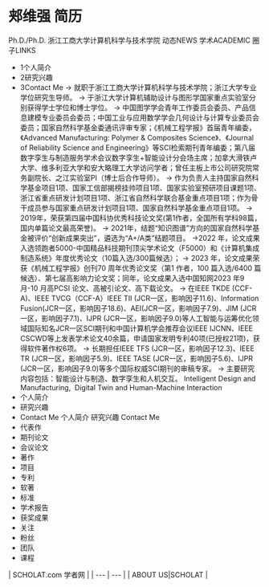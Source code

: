 # 郏维强 简历
Ph.D./Ph.D.
浙江工商大学计算机科学与技术学院
动态NEWS
学术ACADEMIC
圈子LINKS
- 1个人简介
- 2研究兴趣
- 3Contact Me
-> 就职于浙江工商大学计算机科学与技术学院；浙江大学专业学位研究生导师。
-> 于浙江大学计算机辅助设计与图形学国家重点实验室分别获得学士学位和博士学位。
-> 中国图学学会青年工作委员会委员、产品信息建模专业委员会委员；中国工业与应用数学学会几何设计与计算专业委员会委员；国家自然科学基金委通讯评审专家；《机械工程学报》首届青年编委，《Advanced Manufacturing: Polymer & Composites Science》、《Journal of Reliability Science and Engineering》等SCI检索期刊青年编委；第八届数字孪生与制造服务学术会议数字孪生+智能设计分会场主席；加拿大滑铁卢大学、维多利亚大学和安大略理工大学访问学者；曾任主板上市公司研究院常务副院长、之江实验室PI（博士后合作导师）。
-> 作为负责人主持国家自然科学基金项目1项、国家工信部揭榜挂帅项目1项、国家实验室预研项目课题1项、浙江省重点研发计划项目1项、浙江省自然科学联合基金重点项目1项；作为骨干成员参与国家重点研发计划项目1项、国家自然科学基金重点项目1项。
-> 2019年，荣获第四届中国科协优秀科技论文奖(第1作者，全国所有学科98篇，国内单篇论文最高荣誉)。
-> 2021年，结题“知识图谱”方向的国家自然科学基金被评价“创新成果突出”，遴选为“A+/A类”结题项目。
->2022 年，论文成果入选领跑者5000-中国精品科技期刊顶尖学术论文（F5000）和《计算机集成制造系统》年度优秀论文（10篇入选/300篇候选）；
-> 2023 年，论文成果荣获《机械工程学报》创刊70 周年优秀论文奖（第1 作者，100 篇入选/6400 篇候选）、第七届高影响力论文奖；同年，论文成果入选中国知网2023 年9 月-10 月高PCSI 论文、高被引论文、高下载论文。
-> 在IEEE TKDE (CCF-A)、IEEE TVCG（CCF-A）IEEE TII (JCR一区，影响因子11.6)、Information Fusion(JCR一区，影响因子18.6)、AEI(JCR一区，影响因子7.9)、JIM (JCR一区，影响因子7.1)、IJPR (JCR一区，影响因子9.0)等人工智能与运筹优化领域国际知名JCR一区SCI期刊和中国计算机学会推荐会议IEEE IJCNN、IEEE CSCWD等上发表学术论文40余篇，申请国家发明专利40项(已授权21项)，获得软件著作权6项。
-> 长期担任IEEE TFS (JCR一区，影响因子12.3)、IEEE TR (JCR一区，影响因子5.9)、IEEE TASE (JCR一区，影响因子5.6)、IJPR (JCR一区，影响因子9.0)等多个国际权威SCI期刊的审稿专家。
-> 主要研究内容包括：智能设计与制造、数字孪生和人机交互。
Intelligent Design and Manufacturing,  Digital Twin and Human-Machine Interaction
- 个人简介
- 研究兴趣
- Contact Me
个人简介
研究兴趣
Contact Me
- 代表作
- 期刊论文
- 会议论文
- 著作
- 项目
- 专利
- 软著
- 标准
- 学术报告
- 获奖成果
- 关注
- 粉丝
- 团队
- 课程

| SCHOLAT.com 学者网 |
| --- | --- |
| ABOUT US\|SCHOLAT |

